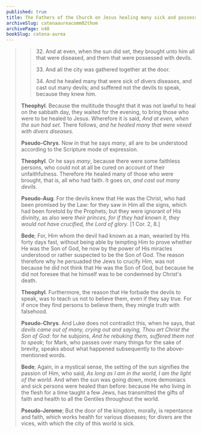 ```yaml
---
published: true
title: The Fathers of the Church on Jesus healing many sick and possessed at the Sabbath’s sunset
archiveSlug: catenaaureacomm02thom
archivePage: n40
bookSlug: catena-aurea
---
```


>> 32\. And at even, when the sun did set, they brought unto him all that were diseased, and them that were possessed with devils.
>> 
>> 33\. And all the city was gathered together at the door.
>>
>> 34\. And he healed many that were sick of divers diseases, and cast out many devils; and suffered not the devils to speak, because they knew him.
> 
> **Theophyl**. Because the multitude thought that it was not lawful to heal on the sabbath day, they waited for the evening, to bring those who were to be healed to Jesus. Wherefore it is said, *And at even, when the sun had set.* There follows, *and he healed many that were vexed with divers diseases.*
> 
> **Pseudo-Chrys**. Now in that he says *many*, all are to be understood according to the Scripture mode of expression.
> 
> **Theophyl**. Or he says *many*, because there were some faithless persons, who could not at all be cured on account of their unfaithfulness. Therefore He healed many of those who were brought, that is, all who had faith. It goes on, *and cast out many devils.*
> 
> **Pseudo-Aug**. For the devils knew that He was the Christ, who had been promised by the Law: for they saw in Him all the signs, which had been foretold by the Prophets; but they were ignorant of His divinity, as also were *their princes, for if they had known it, they would not have crucified, the Lord of glory*. [1 Cor. 2, 8.]
> 
> **Bede**; For, Him whom the devil had known as a man, wearied by His forty days fast, without being able by tempting Him to prove whether He was the Son of God, he now by the power of His miracles understood or rather suspected to be the Son of God. The reason therefore why he persuaded the Jews to crucify Him, was not because he did not think that He was the Son of God, but because he did not foresee that he himself was to be condemned by Christ's death.
> 
> **Theophyl**. Furthermore, the reason that He forbade the devils to speak, was to teach us not to believe them, even if they say true. For if once they find persons to believe them, they mingle truth with falsehood.
> 
> **Pseudo-Chrys**. And Luke does not contradict this, when he says, that *devils came out of many, crying out and saying, Thou art Christ the Son of God*: for he subjoins, *And he rebuking them, suffered them not to speak*; for Mark, who passes over many things for the sake of brevity, speaks about what happened subsequently to the above-mentioned words.
> 
> **Bede**; Again, in a mystical sense, the setting of the sun signifies the passion of Him, who said, *As long as I am in the world, I am the light of the world*. And when the sun was going down, more demoniacs and sick persons were healed than before: because He who living in the flesh for a time taught a few Jews, has transmitted the gifts of faith and health to all the Gentiles throughout the world.
> 
> **Pseudo-Jerome**; But the door of the kingdom, morally, is repentance and faith, which works health for various diseases; for divers are the vices, with which the city of this world is sick.

